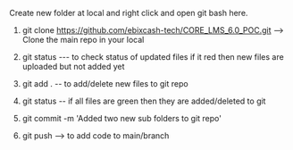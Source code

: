    Create new folder at local and right click and open git bash here.

1. git clone https://github.com/ebixcash-tech/CORE_LMS_6.0_POC.git --> Clone the main repo in your local

2. git status --- to check status of updated files if it red then new files are uploaded but not added yet                                   

3. git add .   -- to add/delete new files to git repo   

4. git status -- if all files are green then they are added/deleted to git

5. git commit -m 'Added two new sub folders to git repo'     

6. git push --> to add code to main/branch   

